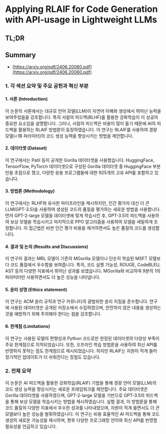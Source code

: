 # Applying RLAIF for Code Generation with API-usage in Lightweight LLMs
## TL;DR
## Summary
- [https://arxiv.org/pdf/2406.20060.pdf](https://arxiv.org/pdf/2406.20060.pdf)

### 1. 각 섹션 요약 및 주요 공헌과 혁신 부분
#### 1. 서론 (Introduction)
이 논문의 서론에서는 대규모 언어 모델(LLM)이 자연어 이해와 생성에서 뛰어난 능력을 보여주었음을 강조합니다. 특히 사람의 피드백(RLHF)를 활용한 강화학습이 이 성공의 중요한 요소임을 설명합니다. 그러나, 사람의 피드백은 비용이 많이 들기 때문에 AI의 피드백을 활용하는 RLAIF 방법론이 등장하였습니다. 이 연구는 RLAIF를 사용하여 경량 모델(<1B 파라미터)의 코드 생성 능력을 향상시키는 방법을 제안합니다.

#### 2. 데이터셋 (Dataset)
이 연구에서는 Patil 등이 공개한 Gorilla 데이터셋을 사용했습니다. HuggingFace, TensorFlow, PyTorch 데이터셋으로 구성된 Gorilla 데이터셋 중 HuggingFace 부분만을 초점으로 했고, 다양한 응용 프로그램들에 대한 925개의 고유 API를 포함하고 있습니다.

#### 3. 방법론 (Methodology)
이 연구에서는 RLHF와 유사한 파이프라인을 제시하지만, 인간 평가자 대신 더 큰 LLM(GPT-3.5)을 사용하여 생성된 코드의 품질을 평가하는 새로운 방법을 사용합니다. 먼저 GPT-2-large 모델을 데이터셋에 맞게 학습시킨 후, GPT-3.5의 피드백을 사용하여 보상 모델을 학습시키고 마지막으로 PPO 알고리즘을 사용하여 모델을 세밀하게 조정합니다. 이 접근법은 비싼 인간 평가 비용을 제거하면서도 높은 품질의 코드를 생성합니다.

#### 4. 결과 및 논의 (Results and Discussions)
이 연구의 결과는 MRL 모델이 기존의 MGorilla 모델이나 단순히 학습된 MSFT 모델보다 코드 품질에서 우수함을 보여줍니다. 특히, 코드 실행 가능성, ROUGE, CodeBLEU, AST 등의 다양한 지표에서 뛰어난 성과를 보였습니다. MGorilla와 비교하여 9분의 1의 파라미터만 사용하면서도 더 높은 성능을 나타냅니다.

#### 5. 윤리 성명 (Ethics statement)
이 연구는 ACM 윤리 규칙과 연구 커뮤니티의 광범위한 윤리 지침을 준수합니다. 연구에 사용된 데이터셋은 공개된 저장소에서 수집하였으며, 안전하지 않은 내용을 생성하는 것을 예방하기 위해 주의해야 한다는 점을 강조합니다.

#### 6. 한계점 (Limitations)
이 연구는 사용된 모델의 편향성과 Python 코드로만 한정된 데이터셋의 다양성 부족이 주요 한계점으로 지적되었습니다. 또한, 오프라인 학습 방법론을 사용하여 최신 API를 반영하지 못하는 점도 한계점으로 제시되었습니다. 하지만 RLAIF는 자원이 적게 들어 정기적인 업데이트가 더 쉬워진다는 장점도 있습니다.

### 2. 전체 요약
이 논문은 AI 피드백을 활용한 강화학습(RLAIF) 기법을 통해 경량 언어 모델(LLM)의 코드 생성 능력을 향상시키는 새로운 프레임워크를 제안합니다. 주요 데이터셋은 Gorilla 데이터셋을 사용하였으며, GPT-2-large 모델을 기반으로 GPT-3.5의 피드백을 통해 보상 모델을 학습시키는 방법을 제시하였습니다. 실험 결과, 이 방법론을 통해 코드 품질의 다양한 지표에서 우수한 성과를 나타내었으며, 자원이 적게 들면서도 더 큰 모델보다 높은 성능을 발휘하였습니다. 이 연구는 비용 효율적인 AI 피드백을 통해 코드 생성의 새로운 가능성을 제시하며, 향후 다양한 프로그래밍 언어와 최신 API를 반영할 필요성을 언급하고 있습니다.
